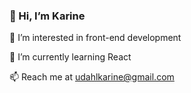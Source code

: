 ### 👋 Hi, I’m Karine

👀 I’m interested in front-end development 

🌱 I’m currently learning React

📫 Reach me at udahlkarine@gmail.com

